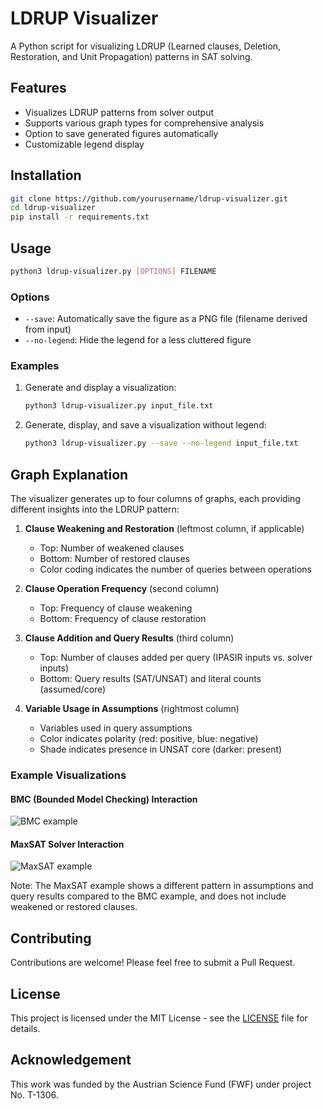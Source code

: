 # LDRUP Visualizer

A Python script for visualizing LDRUP (Learned clauses, Deletion, Restoration, and Unit Propagation) patterns in SAT solving.

## Features

- Visualizes LDRUP patterns from solver output
- Supports various graph types for comprehensive analysis
- Option to save generated figures automatically
- Customizable legend display

## Installation

```bash
git clone https://github.com/yourusername/ldrup-visualizer.git
cd ldrup-visualizer
pip install -r requirements.txt
```

## Usage

```bash
python3 ldrup-visualizer.py [OPTIONS] FILENAME
```

### Options

- `--save`: Automatically save the figure as a PNG file (filename derived from input)
- `--no-legend`: Hide the legend for a less cluttered figure

### Examples

1. Generate and display a visualization:
   ```bash
   python3 ldrup-visualizer.py input_file.txt
   ```

2. Generate, display, and save a visualization without legend:
   ```bash
   python3 ldrup-visualizer.py --save --no-legend input_file.txt
   ```

## Graph Explanation

The visualizer generates up to four columns of graphs, each providing different insights into the LDRUP pattern:

1. **Clause Weakening and Restoration** (leftmost column, if applicable)
   - Top: Number of weakened clauses
   - Bottom: Number of restored clauses
   - Color coding indicates the number of queries between operations

2. **Clause Operation Frequency** (second column)
   - Top: Frequency of clause weakening
   - Bottom: Frequency of clause restoration

3. **Clause Addition and Query Results** (third column)
   - Top: Number of clauses added per query (IPASIR inputs vs. solver inputs)
   - Bottom: Query results (SAT/UNSAT) and literal counts (assumed/core)

4. **Variable Usage in Assumptions** (rightmost column)
   - Variables used in query assumptions
   - Color indicates polarity (red: positive, blue: negative)
   - Shade indicates presence in UNSAT core (darker: present)

### Example Visualizations

#### BMC (Bounded Model Checking) Interaction
![BMC example](https://github.com/user-attachments/assets/0c042635-f200-495e-bcdb-6be1009e51de)

#### MaxSAT Solver Interaction
![MaxSAT example](https://github.com/user-attachments/assets/8de79fcc-7115-4e49-9d29-cfeb18e351a8)

Note: The MaxSAT example shows a different pattern in assumptions and query results compared to the BMC example, and does not include weakened or restored clauses.

## Contributing

Contributions are welcome! Please feel free to submit a Pull Request.

## License

This project is licensed under the MIT License - see the [LICENSE](LICENSE) file for details.

## Acknowledgement

This work was funded by the Austrian Science Fund (FWF) under project No. T-1306.
